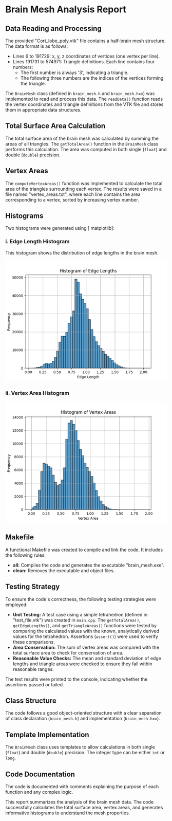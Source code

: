 # Brain Mesh Analysis Report

## Data Reading and Processing

The provided "Cort_lobe_poly.vtk" file contains a half-brain mesh structure. The data format is as follows:

- Lines 6 to 191729: x, y, z coordinates of vertices (one vertex per line).
- Lines 191731 to 574971: Triangle definitions. Each line contains four numbers:
    - The first number is always '3', indicating a triangle.
    - The following three numbers are the indices of the vertices forming the triangle.

The `BrainMesh` class (defined in `brain_mesh.h` and `brain_mesh.hxx`) was implemented to read and process this data. The `readData()` function reads the vertex coordinates and triangle definitions from the VTK file and stores them in appropriate data structures.

## Total Surface Area Calculation

The total surface area of the brain mesh was calculated by summing the areas of all triangles. The `getTotalArea()` function in the `BrainMesh` class performs this calculation. The area was computed in both single (`float`) and double (`double`) precision.


## Vertex Areas

The `computeVertexAreas()` function was implemented to calculate the total area of the triangles surrounding each vertex. The results were saved in a file named "vertex_areas.txt", where each line contains the area corresponding to a vertex, sorted by increasing vertex number.

## Histograms

Two histograms were generated using [ matplotlib]:

### i. Edge Length Histogram

This histogram shows the distribution of edge lengths in the brain mesh.

![Histogram of Edge Lengths](images/edge_lengths_histogram.png) 

### ii. Vertex Area Histogram

![Histogram of Vertex Areas](images/vertex_areas_histogram.png)

## Makefile

A functional Makefile was created to compile and link the code. It includes the following rules:

- **all:** Compiles the code and generates the executable "brain_mesh.exe".
- **clean:** Removes the executable and object files.



## Testing Strategy

To ensure the code's correctness, the following testing strategies were employed:

- **Unit Testing:**  A test case using a simple tetrahedron (defined in "test_file.vtk") was created in `main.cpp`. The `getTotalArea()`, `getEdgeLengths()`, and `getTriangleAreas()` functions were tested by comparing the calculated values with the known, analytically derived values for the tetrahedron. Assertions (`assert()`) were used to verify these comparisons.
- **Area Conservation:** The sum of vertex areas was compared with the total surface area to check for conservation of area.
- **Reasonable Value Checks:** The mean and standard deviation of edge lengths and triangle areas were checked to ensure they fall within reasonable ranges.

The test results were printed to the console, indicating whether the assertions passed or failed.

##  Class Structure

The code follows a good object-oriented structure with a clear separation of class declaration (`brain_mesh.h`) and implementation (`brain_mesh.hxx`).

##  Template Implementation

The `BrainMesh` class uses templates to allow calculations in both single (`float`) and double (`double`) precision. The integer type can be either `int` or `long`.



## Code Documentation

The code is documented with comments explaining the purpose of each function and any complex logic.


This report summarizes the analysis of the brain mesh data. The code successfully calculates the total surface area, vertex areas, and generates informative histograms to understand the mesh properties.
